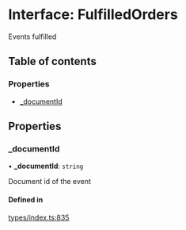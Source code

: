 # Interface: FulfilledOrders

Events fulfilled

## Table of contents

### Properties

- [\_documentId](FulfilledOrders.md#_documentid)

## Properties

### \_documentId

• **\_documentId**: `string`

Document id of the event

#### Defined in

[types/index.ts:835](https://github.com/nevermined-io/react-components/blob/d91af20/catalog/src/types/index.ts#L835)
